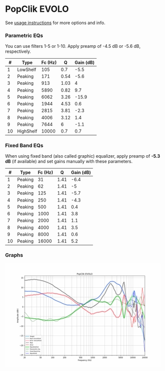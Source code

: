 # PopClik EVOLO
See [usage instructions](https://github.com/jaakkopasanen/AutoEq#usage) for more options and info.

### Parametric EQs
You can use filters 1-5 or 1-10. Apply preamp of -4.5 dB or -5.6 dB, respectively.

|   # | Type      |   Fc (Hz) |    Q |   Gain (dB) |
|-----|-----------|-----------|------|-------------|
|   1 | LowShelf  |       105 | 0.7  |        -5.5 |
|   2 | Peaking   |       171 | 0.54 |        -5.6 |
|   3 | Peaking   |       913 | 1.03 |         4   |
|   4 | Peaking   |      5890 | 0.82 |         9.7 |
|   5 | Peaking   |      6062 | 3.26 |       -15.9 |
|   6 | Peaking   |      1944 | 4.53 |         0.6 |
|   7 | Peaking   |      2815 | 3.81 |        -2.3 |
|   8 | Peaking   |      4006 | 3.12 |         1.4 |
|   9 | Peaking   |      7644 | 6    |        -1.1 |
|  10 | HighShelf |     10000 | 0.7  |         0.7 |

### Fixed Band EQs
When using fixed band (also called graphic) equalizer, apply preamp of **-5.3 dB** (if available) and set gains manually with these parameters.

|   # | Type    |   Fc (Hz) |    Q |   Gain (dB) |
|-----|---------|-----------|------|-------------|
|   1 | Peaking |        31 | 1.41 |        -6.4 |
|   2 | Peaking |        62 | 1.41 |        -5   |
|   3 | Peaking |       125 | 1.41 |        -5.7 |
|   4 | Peaking |       250 | 1.41 |        -4.3 |
|   5 | Peaking |       500 | 1.41 |         0.4 |
|   6 | Peaking |      1000 | 1.41 |         3.8 |
|   7 | Peaking |      2000 | 1.41 |         1.1 |
|   8 | Peaking |      4000 | 1.41 |         3.5 |
|   9 | Peaking |      8000 | 1.41 |         0.6 |
|  10 | Peaking |     16000 | 1.41 |         5.2 |

### Graphs
![](./PopClik%20EVOLO.png)

